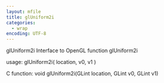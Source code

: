 ```yaml
---
layout: mfile
title: glUniform2i
categories:
  - wrap
encoding: UTF-8
---
```


glUniform2i  Interface to OpenGL function glUniform2i

usage:  glUniform2i( location, v0, v1 )

C function:  void glUniform2i(GLint location, GLint v0, GLint v1)